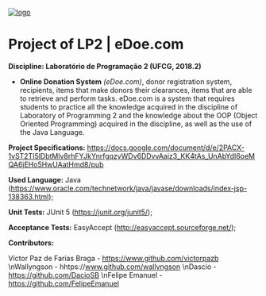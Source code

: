 <a href="https://imgbb.com/"><img src="https://i.ibb.co/ng9mCvP/logo.png" alt="logo" border="0" /></a>

# Project of LP2 | eDoe.com
**Discipline: Laboratório de Programação 2 (UFCG, 2018.2)**
  
  * **Online Donation System** _(eDoe.com)_, donor registration system, recipients, items that make donors their clearances, items that are able to retrieve and perform tasks. eDoe.com is a system that requires students to practice all the knowledge acquired in the discipline of Laboratory of Programming 2 and the knowledge about the OOP (Object Oriented Programming) acquired in the discipline, as well as the use of the Java Language.

**Project Specifications:** https://docs.google.com/document/d/e/2PACX-1vST2TI5lDbtMlv8rhFYJkYnrfgqzyWDv6DDvvAajz3_KK4tAs_UnAbYdI6oeMQA6jEHo5HwUAatHmd8/pub
  
**Used Language:** Java (https://www.oracle.com/technetwork/java/javase/downloads/index-jsp-138363.html);

**Unit Tests:** JUnit 5 (https://junit.org/junit5/);

**Acceptance Tests:** EasyAccept (http://easyaccept.sourceforge.net/);

**Contributors:** 

Victor Paz de Farias Braga - https://www.github.com/victorpazb
\nWallyngson - hhtps://www.github.com/wallyngson
\nDascio - https://github.com/DacioSB
\nFelipe Emanuel - https://github.com/FelipeEmanuel
